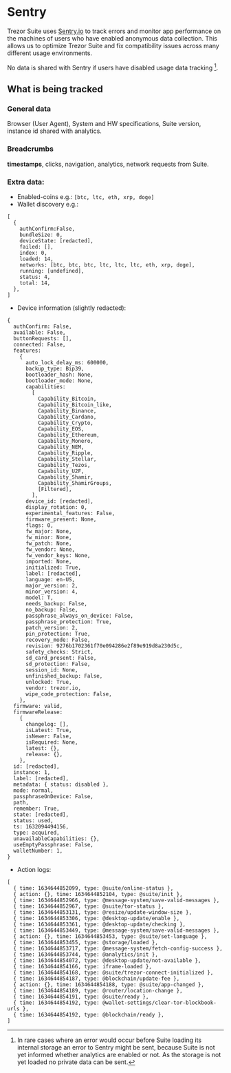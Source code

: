 # Sentry

Trezor Suite uses [Sentry.io](https://sentry.io/) to track errors and monitor app performance on the machines of users who have enabled anonymous data collection. This allows us to optimize Trezor Suite and fix compatibility issues across many different usage environments.

No data is shared with Sentry if users have disabled usage data tracking [^1].

[^1]: In rare cases where an error would occur before Suite loading its internal storage an error to Sentry might be sent, because Suite is not yet informed whether analytics are enabled or not. As the storage is not yet loaded no private data can be sent.

## What is being tracked

### General data

Browser (User Agent), System and HW specifications, Suite version, instance id shared with analytics.

### Breadcrumbs

**timestamps**, clicks, navigation, analytics, network requests from Suite.

### Extra data:

-   Enabled-coins e.g.: `[btc, ltc, eth, xrp, doge]`
-   Wallet discovery e.g.:

```
[
  {
    authConfirm:False,
    bundleSize: 0,
    deviceState: [redacted],
    failed: [],
    index: 0,
    loaded: 14,
    networks: [btc, btc, btc, ltc, ltc, ltc, eth, xrp, doge],
    running: [undefined],
    status: 4,
    total: 14,
  },
]
```

-   Device information (slightly redacted):

```
{
  authConfirm: False,
  available: False,
  buttonRequests: [],
  connected: False,
  features:
    {
      auto_lock_delay_ms: 600000,
      backup_type: Bip39,
      bootloader_hash: None,
      bootloader_mode: None,
      capabilities:
        [
          Capability_Bitcoin,
          Capability_Bitcoin_like,
          Capability_Binance,
          Capability_Cardano,
          Capability_Crypto,
          Capability_EOS,
          Capability_Ethereum,
          Capability_Monero,
          Capability_NEM,
          Capability_Ripple,
          Capability_Stellar,
          Capability_Tezos,
          Capability_U2F,
          Capability_Shamir,
          Capability_ShamirGroups,
          [Filtered],
        ],
      device_id: [redacted],
      display_rotation: 0,
      experimental_features: False,
      firmware_present: None,
      flags: 0,
      fw_major: None,
      fw_minor: None,
      fw_patch: None,
      fw_vendor: None,
      fw_vendor_keys: None,
      imported: None,
      initialized: True,
      label: [redacted],
      language: en-US,
      major_version: 2,
      minor_version: 4,
      model: T,
      needs_backup: False,
      no_backup: False,
      passphrase_always_on_device: False,
      passphrase_protection: True,
      patch_version: 2,
      pin_protection: True,
      recovery_mode: False,
      revision: 9276b1702361f70e094286e2f89e919d8a230d5c,
      safety_checks: Strict,
      sd_card_present: False,
      sd_protection: False,
      session_id: None,
      unfinished_backup: False,
      unlocked: True,
      vendor: trezor.io,
      wipe_code_protection: False,
    },
  firmware: valid,
  firmwareRelease:
    {
      changelog: [],
      isLatest: True,
      isNewer: False,
      isRequired: None,
      latest: {},
      release: {},
    },
  id: [redacted],
  instance: 1,
  label: [redacted],
  metadata: { status: disabled },
  mode: normal,
  passphraseOnDevice: False,
  path,
  remember: True,
  state: [redacted],
  status: used,
  ts: 1632094494156,
  type: acquired,
  unavailableCapabilities: {},
  useEmptyPassphrase: False,
  walletNumber: 1,
}
```

-   Action logs:

```
[
  { time: 1634644852099, type: @suite/online-status },
  { action: {}, time: 1634644852104, type: @suite/init },
  { time: 1634644852966, type: @message-system/save-valid-messages },
  { time: 1634644852967, type: @suite/tor-status },
  { time: 1634644853131, type: @resize/update-window-size },
  { time: 1634644853306, type: @desktop-update/enable },
  { time: 1634644853361, type: @desktop-update/checking },
  { time: 1634644853449, type: @message-system/save-valid-messages },
  { action: {}, time: 1634644853453, type: @suite/set-language },
  { time: 1634644853455, type: @storage/loaded },
  { time: 1634644853717, type: @message-system/fetch-config-success },
  { time: 1634644853744, type: @analytics/init },
  { time: 1634644854072, type: @desktop-update/not-available },
  { time: 1634644854166, type: iframe-loaded },
  { time: 1634644854168, type: @suite/trezor-connect-initialized },
  { time: 1634644854187, type: @blockchain/update-fee },
  { action: {}, time: 1634644854188, type: @suite/app-changed },
  { time: 1634644854189, type: @router/location-change },
  { time: 1634644854191, type: @suite/ready },
  { time: 1634644854192, type: @wallet-settings/clear-tor-blockbook-urls },
  { time: 1634644854192, type: @blockchain/ready },
]
```
